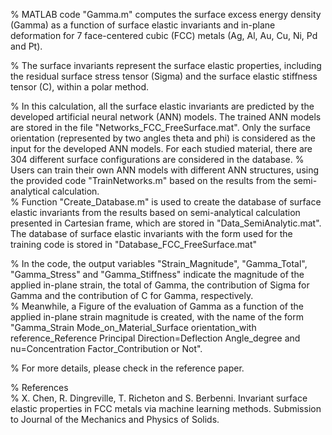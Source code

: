 % MATLAB code "Gamma.m" computes the surface excess energy density (Gamma) as a function of surface elastic invariants and in-plane deformation for 7 face-centered cubic (FCC) metals (Ag, Al, Au, Cu, Ni, Pd and Pt).       
 
% The surface invariants represent the surface elastic properties, including the residual surface stress tensor (Sigma) and the surface elastic stiffness tensor (C), within a polar method.                    
                                                                         
% In this calculation, all the surface elastic invariants are predicted by the developed artificial neural network (ANN) models. The trained ANN models are stored in the file "Networks_FCC_FreeSurface.mat". Only the surface orientation (represented by two angles theta and phi) is considered as the input for the developed ANN models. For each studied material, there are 304 different surface configurations are considered in the database.
% Users can train their own ANN models with different ANN structures, using the provided code "TrainNetworks.m" based on the results from the semi-analytical calculation.    
% Function "Create_Database.m" is used to create the database of surface elastic invariants from the results based on semi-analytical calculation presented in Cartesian frame, which are stored in "Data_SemiAnalytic.mat". The database of surface elastic invariants with the form used for the training code is stored in "Database_FCC_FreeSurface.mat"                                                
                                                                         
% In the code, the output variables "Strain_Magnitude", "Gamma_Total", "Gamma_Stress" and "Gamma_Stiffness" indicate the magnitude of the applied in-plane strain, the total of Gamma, the contribution of Sigma for Gamma and the contribution of C for Gamma, respectively.             
% Meanwhile, a Figure of the evaluation of Gamma as a function of the applied in-plane strain magnitude is created, with the name of the form "Gamma_Strain Mode_on_Material_Surface orientation_with reference_Reference Principal Direction=Deflection Angle_degree and nu=Concentration Factor_Contribution or Not".                                                     
                                                                         
% For more details, please check in the reference paper.                  
                                                                         
% References                                                                                                                                   
% X. Chen, R. Dingreville, T. Richeton and S. Berbenni. Invariant surface elastic properties in FCC metals via machine learning methods. Submission to Journal of the Mechanics and Physics of Solids.  
